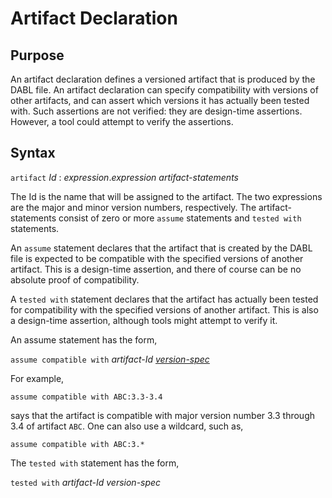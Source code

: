# Artifact Declaration

## Purpose

An artifact declaration defines a versioned artifact that is produced by the DABL
file. An artifact declaration can specify compatibility with versions of other
artifacts, and can assert which versions it has actually been tested with.
Such assertions are not verified: they are design-time assertions. However, a
tool could attempt to verify the assertions.

## Syntax

`artifact` *Id* : *expression*.*expression* *artifact-statements*

The Id is the name that will be assigned to the artifact. The two expressions
are the major and minor version numbers, respectively. The artifact-statements
consist of zero or more `assume` statements and `tested with` statements.

An `assume` statement declares that the artifact that is created by the DABL file
is expected to be compatible with the specified versions of another artifact.
This is a design-time assertion, and there of course can be no absolute proof of
compatibility.

A `tested with` statement declares that the artifact has actually been tested
for compatibility with the specified versions of another artifact. This is also
a design-time assertion, although tools might attempt to verify it.

An assume statement has the form,

`assume compatible with` *artifact-Id* [*version-spec*](version_spec.md)

For example,

```
assume compatible with ABC:3.3-3.4
```

says that the artifact is compatible with major version number 3.3 through 3.4
of artifact `ABC`. One can also use a wildcard, such as,

```
assume compatible with ABC:3.*
```

The `tested with` statement has the form,

`tested with` *artifact-Id* *version-spec*
